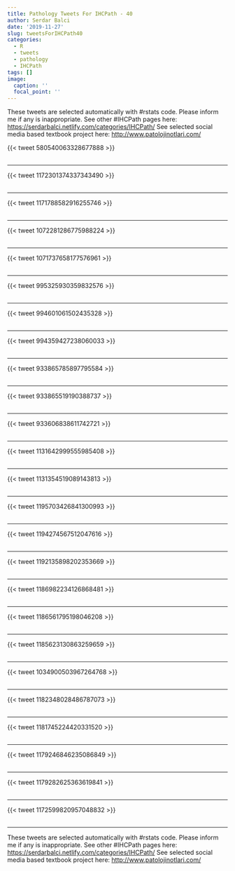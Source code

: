 ```yaml
---
title: Pathology Tweets For IHCPath - 40
author: Serdar Balci
date: '2019-11-27'
slug: tweetsForIHCPath40
categories:
  - R
  - tweets
  - pathology
  - IHCPath
tags: []
image:
  caption: ''
  focal_point: ''
---
```



These tweets are selected automatically with #rstats code. Please inform me if any is inappropriate.
See other #IHCPath pages here: https://serdarbalci.netlify.com/categories/IHCPath/ 
See selected social media based textbook project here: http://www.patolojinotlari.com/

{{< tweet 580540063328677888 >}}
<br>
<br>
<hr>
{{< tweet 1172301374337343490 >}}
<br>
<br>
<hr>
{{< tweet 1171788582916255746 >}}
<br>
<br>
<hr>
{{< tweet 1072281286775988224 >}}
<br>
<br>
<hr>
{{< tweet 1071737658177576961 >}}
<br>
<br>
<hr>
{{< tweet 995325930359832576 >}}
<br>
<br>
<hr>
{{< tweet 994601061502435328 >}}
<br>
<br>
<hr>
{{< tweet 994359427238060033 >}}
<br>
<br>
<hr>
{{< tweet 933865785897795584 >}}
<br>
<br>
<hr>
{{< tweet 933865519190388737 >}}
<br>
<br>
<hr>
{{< tweet 933606838611742721 >}}
<br>
<br>
<hr>
{{< tweet 1131642999555985408 >}}
<br>
<br>
<hr>
{{< tweet 1131354519089143813 >}}
<br>
<br>
<hr>
{{< tweet 1195703426841300993 >}}
<br>
<br>
<hr>
{{< tweet 1194274567512047616 >}}
<br>
<br>
<hr>
{{< tweet 1192135898202353669 >}}
<br>
<br>
<hr>
{{< tweet 1186982234126868481 >}}
<br>
<br>
<hr>
{{< tweet 1186561795198046208 >}}
<br>
<br>
<hr>
{{< tweet 1185623130863259659 >}}
<br>
<br>
<hr>
{{< tweet 1034900503967264768 >}}
<br>
<br>
<hr>
{{< tweet 1182348028486787073 >}}
<br>
<br>
<hr>
{{< tweet 1181745224420331520 >}}
<br>
<br>
<hr>
{{< tweet 1179246846235086849 >}}
<br>
<br>
<hr>
{{< tweet 1179282625363619841 >}}
<br>
<br>
<hr>
{{< tweet 1172599820957048832 >}}
<br>
<br>
<hr>


These tweets are selected automatically with #rstats code. Please inform me if any is inappropriate.
See other #IHCPath pages here: https://serdarbalci.netlify.com/categories/IHCPath/ 
See selected social media based textbook project here: http://www.patolojinotlari.com/
